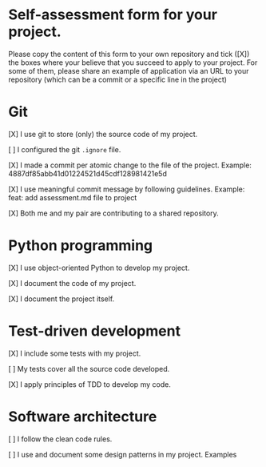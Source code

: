# Self-assessment form for your project.
Please copy the content of this form to your own repository and tick ([X]) the boxes where your believe that you succeed to apply to your project. For some of them, please share an example of application via an URL to your repository (which can be a commit or a specific line in the project)

# Git

[X] I use git to store (only) the source code of my project.

[ ] I configured the git `.ignore` file.

[X] I made a commit per atomic change to the file of the project. Example: 4887df85abb41d01224521d45cdf128981421e5d

[X] I use meaningful commit message by following guidelines. Example: feat: add assessment.md file to project

[X] Both me and my pair are contributing to a shared repository.


# Python programming

[X] I use object-oriented Python to develop my project. 

[X] I document the code of my project.

[X] I document the project itself.


# Test-driven development

[X] I include some tests with my project. 

[ ] My tests cover all the source code developed.

[X] I apply principles of TDD to develop my code.


# Software architecture

[ ] I follow the clean code rules. 

[ ] I use and document some design patterns in my project. Examples
